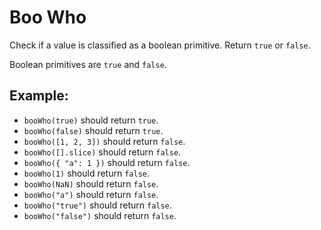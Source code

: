 # Boo Who

Check if a value is classified as a boolean primitive. Return `true` or `false`.

Boolean primitives are `true` and `false`.

## Example:

-   `booWho(true)` should return `true`.
-   `booWho(false)` should return `true`.
-   `booWho([1, 2, 3])` should return `false`.
-   `booWho([].slice)` should return `false`.
-   `booWho({ "a": 1 })` should return `false`.
-   `booWho(1)` should return `false`.
-   `booWho(NaN)` should return `false`.
-   `booWho("a")` should return `false`.
-   `booWho("true")` should return `false`.
-   `booWho("false")` should return `false`.
